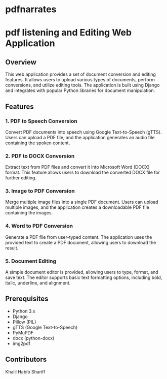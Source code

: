 # pdfnarrates
# pdf listening and Editing Web Application

## Overview

This web application provides a set of document conversion and editing features. It allows users to upload various types of documents, perform conversions, and utilize editing tools. The application is built using Django and integrates with popular Python libraries for document manipulation.

## Features

### 1. PDF to Speech Conversion

Convert PDF documents into speech using Google Text-to-Speech (gTTS). Users can upload a PDF file, and the application generates an audio file containing the spoken content.

### 2. PDF to DOCX Conversion

Extract text from PDF files and convert it into Microsoft Word (DOCX) format. This feature allows users to download the converted DOCX file for further editing.

### 3. Image to PDF Conversion

Merge multiple image files into a single PDF document. Users can upload multiple images, and the application creates a downloadable PDF file containing the images.

### 4. Word to PDF Conversion

Generate a PDF file from user-typed content. The application uses the provided text to create a PDF document, allowing users to download the result.

### 5. Document Editing

A simple document editor is provided, allowing users to type, format, and save text. The editor supports basic text formatting options, including bold, italic, underline, and alignment.

## Prerequisites

- Python 3.x
- Django
- Pillow (PIL)
- gTTS (Google Text-to-Speech)
- PyMuPDF
- docx (python-docx)
- img2pdf

## Contributors

Khalil Habib Shariff 

